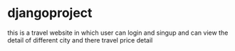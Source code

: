 # djangoproject
this is a travel website in which user can login and singup and  can view the detail of different city and there travel price detail 
